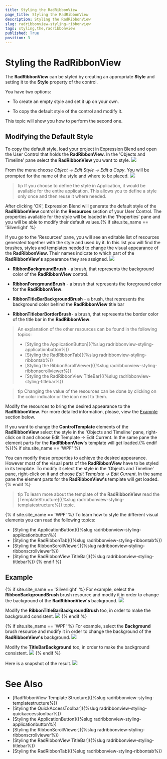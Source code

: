 ```yaml
---
title: Styling the RadRibbonView
page_title: Styling the RadRibbonView
description: Styling the RadRibbonView
slug: radribbonview-styling-ribbonview
tags: styling,the,radribbonview
published: True
position: 3
---
```


# Styling the RadRibbonView

The __RadRibbonView__ can be styled by creating an appropriate __Style__ and setting it to the __Style__ property of the control.			

You have two options:

* To create an empty style and set it up on your own.

* To copy the default style of the control and modify it.

This topic will show you how to perform the second one.

## Modifying the Default Style

To copy the default style, load your project in Expression Blend and open the User Control that holds the __RadRibbonView__. In the 'Objects and Timeline' pane select the __RadRibbonView__ you want to style.
![](images/RibbonView_Styling_RibbonView_LocateControl.png)

From the menu choose *Object -> Edit Style -> Edit a Copy*. You will be prompted for the name of the style and where to be placed.
![](images/RibbonView_Styling_RibbonView_EditStyle.png)

>tip If you choose to define the style in Application, it would be available for the entire application. This allows you to define a style only once and then reuse it where needed.

After clicking 'OK', Expression Blend will generate the default style of the __RadRibbonView__ control in the __Resources__ section of your User Control. The properties available for the style will be loaded in the 'Properties' pane and you will be able to modify their default values.{% if site.site_name == 'Silverlight' %}

If you go to the 'Resources' pane, you will see an editable list of resources generated together with the style and used by it. In this list you will find the brushes, styles and templates needed to change the visual appearance of the __RadRibbonView.__ Their names indicate to which part of the __RadRibbonView's__ appearance they are assigned.
![](images/RibbonView_Styling_RibbonView_Resources.png)

* __RibbonBackgroundBrush__ - a brush, that represents the background color of the __RadRibbonView__ control.					

* __RibbonForegroundBrush__ - a brush that represents the foreground color for the __RadRibbonView__.					

* __RibbonTitleBarBackgroundBrush__ - a brush, that represents the background color behind the __RadRibbonView__ title bar					

* __RibbonTitlebarBorderBrush__- a brush, that represents the border color of the title bar in the __RadRibbonView__.					

>An explanation of the other resources can be found in the following topics:
>	- [Styling the ApplicationButton]({%slug radribbonview-styling-applicationbutton%})
>	- [Styling the RadRibbonTab]({%slug radribbonview-styling-ribbontab%})
>	- [Styling the RibbonScrollViewer]({%slug radribbonview-styling-ribbonscrollviewer%})
>	- [Styling the RadRibbonView TitleBar]({%slug radribbonview-styling-titlebar%})

>tip Changing the value of the resources can be done by clicking on the color indicator or the icon next to them.

Modify the resources to bring the desired appearance to the __RadRibbonView__. For more detailed information, please, view the [Example](#example) section below.
					
If you want to change the __ControlTemplate__ elements of the __RadRibbonView__ select the style in the 'Objects and Timeline' pane, right-click on it and choose Edit Template -> Edit Current. In the same pane the element parts for the __RadRibbonView__'s template will get loaded.{% endif %}{% if site.site_name == 'WPF' %}

You can modify these properties to achieve the desired appearance. However most of the visual parts of the __RadRibbonView__ have to be styled in its template. To modify it select the style in the 'Objects and Timeline' pane, right-click on it and choose *Edit Template -> Edit Current*. In the same pane the element parts for the __RadRibbonView's__ template will get loaded.{% endif %}

>tip To learn more about the template of the __RadRibbonView__ read the [TemplateStructure]({%slug radribbonview-styling-templatestructure%}) topic.

{% if site.site_name == 'WPF' %}
To learn how to style the different visual elements you can read the following topics:

* [Styling the ApplicationButton]({%slug radribbonview-styling-applicationbutton%})
* [Styling the RadRibbonTab]({%slug radribbonview-styling-ribbontab%})
* [Styling the RibbonScrollViewer]({%slug radribbonview-styling-ribbonscrollviewer%})
* [Styling the RadRibbonView TitleBar]({%slug radribbonview-styling-titlebar%})
{% endif %}

## Example

{% if site.site_name == 'Silverlight' %}
For example, select the __RibbonBackgroundBrush__ brush resource and modify it in order to change the background of the __RadRibbonView's__ background.
![](images/RibbonView_Styling_RibbonView_Background.png)

Modify the __RibbonTitleBarBackgroundBrush__ too, in order to make the background consistent.
![](images/RibbonView_Styling_RibbonView_TitleBarBackground.png)
{% endif %}

{% if site.site_name == 'WPF' %}
For example, select the __Background__ brush resource and modify it in order to change the background of the __RadRibbonView's__ background.
![](images/RibbonView_Styling_RibbonView_BackgroundWPF.png)

Modify the __TitleBarBackground__ too, in order to make the background consistent.
![](images/RibbonView_Styling_RibbonView_TitleBarBackgroundWPF.png)
{% endif %}

Here is a snapshot of the result.
![](images/RibbonView_Styling_RibbonView_Example.png)

# See Also
 * [RadRibbonView Template Structure]({%slug radribbonview-styling-templatestructure%})
 * [Styling the QuickAccessToolbar]({%slug radribbonview-styling-quickaccesstoolbar%})
 * [Styling the ApplicationButton]({%slug radribbonview-styling-applicationbutton%})
 * [Styling the RibbonScrollViewer]({%slug radribbonview-styling-ribbonscrollviewer%})
 * [Styling the RadRibbonView TitleBar]({%slug radribbonview-styling-titlebar%})
 * [Styling the RadRibbonTab]({%slug radribbonview-styling-ribbontab%})